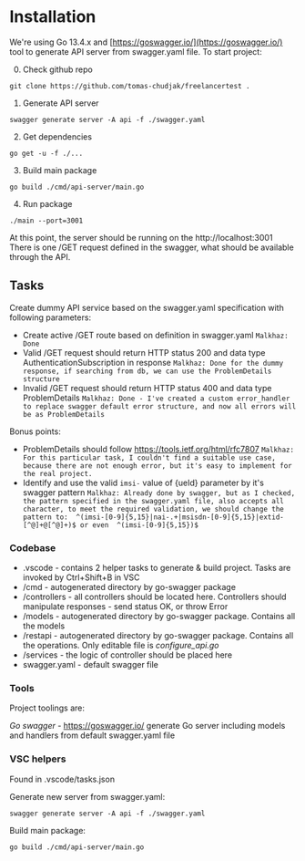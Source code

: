 # Installation

We're using Go 13.4.x and [https://goswagger.io/](https://goswagger.io/) tool to generate API server from swagger.yaml file. To start project:

0. Check github repo
```
git clone https://github.com/tomas-chudjak/freelancertest .
```

1. Generate API server
```
swagger generate server -A api -f ./swagger.yaml
```

2. Get dependencies
```
go get -u -f ./...
```

3. Build main package
```
go build ./cmd/api-server/main.go
```

4. Run package
```
./main --port=3001
```

At this point, the server should be running on the http://localhost:3001
There is one /GET request defined in the swagger, what should be available through the API.

## Tasks

Create dummy API service based on the swagger.yaml specification with following parameters:
- Create active /GET route based on definition in swagger.yaml `Malkhaz: Done`
- Valid /GET request should return HTTP status 200 and data type AuthenticationSubscription in response `Malkhaz: Done for the dummy response, if searching from db, we can use the ProblemDetails structure`
- Invalid /GET request should return HTTP status 400 and data type ProblemDetails `Malkhaz: Done - I've created a custom error_handler to replace swagger default error structure, and now all errors will be as ProblemDetails`

Bonus points:
- ProblemDetails should follow https://tools.ietf.org/html/rfc7807 `Malkhaz: For this particular task, I couldn't find a suitable use case, because there are not enough error, but it's easy to implement for the real project.`
- Identify and use the valid `imsi-` value of {ueId} parameter by it's swagger pattern `Malkhaz: Already done by swagger, but as I checked, the pattern specified in the swagger.yaml file, also accepts all character, to meet the required validation, we should change the pattern to:  ^(imsi-[0-9]{5,15}|nai-.+|msisdn-[0-9]{5,15}|extid-[^@]+@[^@]+)$ or even  ^(imsi-[0-9]{5,15})$ `


### Codebase

- .vscode - contains 2 helper tasks to generate & build project. Tasks are invoked by Ctrl+Shift+B in VSC
- /cmd - autogenerated directory by go-swagger package
- /controllers - all controllers should be located here. Controllers should manipulate responses - send status OK, or throw Error
- /models - autogenerated directory by go-swagger package. Contains all the models
- /restapi - autogenerated directory by go-swagger package. Contains all the operations. Only editable file is *configure_api.go*
- /services - the logic of controller should be placed here
- swagger.yaml - default swagger file


### Tools

Project toolings are:

*Go swagger* - https://goswagger.io/ generate Go server including models and handlers from default swagger.yaml file

### VSC helpers

Found in .vscode/tasks.json

Generate new server from swagger.yaml:
```
swagger generate server -A api -f ./swagger.yaml
```

Build main package:
```
go build ./cmd/api-server/main.go
```


